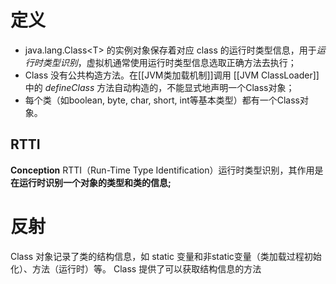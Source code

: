 # 定义
- java.lang.Class\<T> 的实例对象保存着对应 class 的运行时类型信息，用于*运行时类型识别*，虚拟机通常使用运行时类型信息选取正确方法去执行；
- Class 没有公共构造方法。在[[JVM类加载机制]]调用 [[JVM ClassLoader]] 中的 *defineClass* 方法自动构造的，不能显式地声明一个Class对象；
- 每个类（如boolean, byte, char, short, int等基本类型）都有一个Class对象。


## RTTI
**Conception**
RTTI（Run-Time Type Identification）运行时类型识别，其作用是**在运行时识别一个对象的类型和类的信息;**


# 反射
Class 对象记录了类的结构信息，如 static 变量和非static变量（类加载过程初始化）、方法（运行时）等。
Class 提供了可以获取结构信息的方法
